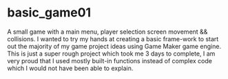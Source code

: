 # basic_game01
A small game with a main menu, player selection screen movement && collisions.
I wanted to try my hands at creating a basic frame-work to start out the majority of my game project ideas using Game Maker game engine.
This is just a super rough project which took me 3 days to complete, I am very proud that I used mostly built-in functions instead of complex code which I would not have been able to explain.
